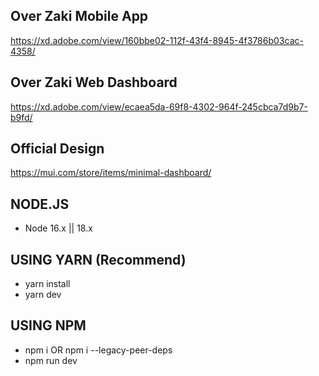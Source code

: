 ## Over Zaki Mobile App
https://xd.adobe.com/view/160bbe02-112f-43f4-8945-4f3786b03cac-4358/
## Over Zaki Web Dashboard
https://xd.adobe.com/view/ecaea5da-69f8-4302-964f-245cbca7d9b7-b9fd/

## Official Design
https://mui.com/store/items/minimal-dashboard/


## NODE.JS

- Node 16.x || 18.x

## USING YARN (Recommend)

- yarn install
- yarn dev

## USING NPM

- npm i OR npm i --legacy-peer-deps
- npm run dev

